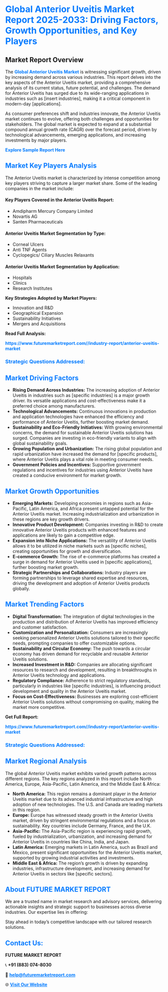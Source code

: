 <h1 style="color: #007BFF;">Global Anterior Uveitis Market Report 2025-2033: Driving Factors, Growth Opportunities, and Key Players</h1>

<section id="overview">
<h2>Market Report Overview</h2>
<p>The <a href="https://www.futuremarketreport.com//industry-report/anterior-uveitis-market" style="color: #007BFF; text-decoration: none;"><strong>Global Anterior Uveitis Market</strong></a> is witnessing significant growth, driven by increasing demand across various industries. This report delves into the key aspects of the Anterior Uveitis market, providing a comprehensive analysis of its current status, future potential, and challenges. The demand for Anterior Uveitis has surged due to its wide-ranging applications in industries such as [insert industries], making it a critical component in modern-day [applications].</p>
<p>As consumer preferences shift and industries innovate, the Anterior Uveitis market continues to evolve, offering both challenges and opportunities for stakeholders. The global market is expected to expand at a substantial compound annual growth rate (CAGR) over the forecast period, driven by technological advancements, emerging applications, and increasing investments by major players.</p>
</section>

<section id="overview">
<p><a href="https://www.futuremarketreport.com//request-sample/reportId=63151" style="color: #007BFF; text-decoration: none;"><strong>Explore Sample Report Here</strong></a></p>
</section>

<section id="key-players">
<h2 style="color: #007BFF;">Market Key Players Analysis</h2>
<p>The Anterior Uveitis market is characterized by intense competition among key players striving to capture a larger market share. Some of the leading companies in the market include:</p>
<h4>Key Players Covered in the Anterior Uveitis Report:</h4>
<ul><li>Amdipharm Mercury Company Limited</li><li>Novartis AG</li><li>Santen Pharmaceuticals</li></ul>
<h4>Anterior Uveitis Market Segmentation by Type:</h4>
<ul><li>Corneal Ulcers</li><li>Anti TNF Agents</li><li>Cyclopegics/ Ciliary Muscles Relaxants</li></ul>

<h4>Anterior Uveitis Market Segmentation by Application:</h4>
<ul><li>Hospitals</li><li>Clinics</li><li>Research Institutes</li></ul>
<p><strong>Key Strategies Adopted by Market Players:</strong></p>
<ul>
<li>Innovation and R&D</li>
<li>Geographical Expansion</li>
<li>Sustainability Initiatives</li>
<li>Mergers and Acquisitions</li>
</ul>
</section>

<section>
<p><strong>Read Full Analysis: </strong></p><a href="https://www.futuremarketreport.com//industry-report/anterior-uveitis-market" style="color: #007BFF; text-decoration: none;"><strong>https://www.futuremarketreport.com//industry-report/anterior-uveitis-market</strong></a>
<h3 style="color: #007BFF;">Strategic Questions Addressed:</h3>
</section>

<section id="driving-factors">
<h2 style="color: #007BFF;">Market Driving Factors</h2>
<ul>
<li><strong>Rising Demand Across Industries:</strong> The increasing adoption of Anterior Uveitis in industries such as [specific industries] is a major growth driver. Its versatile applications and cost-effectiveness make it a preferred choice among manufacturers.</li>
<li><strong>Technological Advancements:</strong> Continuous innovations in production and application technologies have enhanced the efficiency and performance of Anterior Uveitis, further boosting market demand.</li>
<li><strong>Sustainability and Eco-Friendly Initiatives:</strong> With growing environmental concerns, the demand for sustainable Anterior Uveitis solutions has surged. Companies are investing in eco-friendly variants to align with global sustainability goals.</li>
<li><strong>Growing Population and Urbanization:</strong> The rising global population and rapid urbanization have increased the demand for [specific products], where Anterior Uveitis plays a vital role in meeting consumer needs.</li>
<li><strong>Government Policies and Incentives:</strong> Supportive government regulations and incentives for industries using Anterior Uveitis have created a conducive environment for market growth.</li>
</ul>
</section>

<section id="growth-opportunities">
<h2 style="color: #007BFF;">Market Growth Opportunities</h2>
<ul>
<li><strong>Emerging Markets:</strong> Developing economies in regions such as Asia-Pacific, Latin America, and Africa present untapped potential for the Anterior Uveitis market. Increasing industrialization and urbanization in these regions are key growth drivers.</li>
<li><strong>Innovative Product Development:</strong> Companies investing in R&D to create innovative Anterior Uveitis products with enhanced features and applications are likely to gain a competitive edge.</li>
<li><strong>Expansion into Niche Applications:</strong> The versatility of Anterior Uveitis allows it to be utilized in niche markets such as [specific niches], creating opportunities for growth and diversification.</li>
<li><strong>E-commerce Growth:</strong> The rise of e-commerce platforms has created a surge in demand for Anterior Uveitis used in [specific applications], further boosting market growth.</li>
<li><strong>Strategic Partnerships and Collaborations:</strong> Industry players are forming partnerships to leverage shared expertise and resources, driving the development and adoption of Anterior Uveitis products globally.</li>
</ul>
</section>

<section id="trending-factors">
<h2 style="color: #007BFF;">Market Trending Factors</h2>
<ul>
<li><strong>Digital Transformation:</strong> The integration of digital technologies in the production and distribution of Anterior Uveitis has improved efficiency and customer satisfaction.</li>
<li><strong>Customization and Personalization:</strong> Consumers are increasingly seeking personalized Anterior Uveitis solutions tailored to their specific needs, prompting companies to offer customizable options.</li>
<li><strong>Sustainability and Circular Economy:</strong> The push towards a circular economy has driven demand for recyclable and reusable Anterior Uveitis solutions.</li>
<li><strong>Increased Investment in R&D:</strong> Companies are allocating significant resources to research and development, resulting in breakthroughs in Anterior Uveitis technology and applications.</li>
<li><strong>Regulatory Compliance:</strong> Adherence to strict regulatory standards, particularly in industries like [specific industries], is influencing product development and quality in the Anterior Uveitis market.</li>
<li><strong>Focus on Cost-Effectiveness:</strong> Businesses are exploring cost-efficient Anterior Uveitis solutions without compromising on quality, making the market more competitive.</li>
</ul>
</section>

<section>
<p><strong>Get Full Report: </strong></p><a href="https://www.futuremarketreport.com//industry-report/anterior-uveitis-market" style="color: #007BFF; text-decoration: none;"><strong>https://www.futuremarketreport.com//industry-report/anterior-uveitis-market</strong></a>
<h3 style="color: #007BFF;">Strategic Questions Addressed:</h3>
</section>


<section id="regional-analysis">
<h2 style="color: #007BFF;">Market Regional Analysis</h2>
<p>The global Anterior Uveitis market exhibits varied growth patterns across different regions. The key regions analyzed in this report include North America, Europe, Asia-Pacific, Latin America, and the Middle East & Africa:</p>
<ul>
<li><strong>North America:</strong> This region remains a dominant player in the Anterior Uveitis market due to its advanced industrial infrastructure and high adoption of new technologies. The U.S. and Canada are leading markets in this region.</li>
<li><strong>Europe:</strong> Europe has witnessed steady growth in the Anterior Uveitis market, driven by stringent environmental regulations and a focus on sustainability. Key countries include Germany, France, and the U.K.</li>
<li><strong>Asia-Pacific:</strong> The Asia-Pacific region is experiencing rapid growth, fueled by industrialization, urbanization, and increasing demand for Anterior Uveitis in countries like China, India, and Japan.</li>
<li><strong>Latin America:</strong> Emerging markets in Latin America, such as Brazil and Mexico, present significant opportunities for the Anterior Uveitis market, supported by growing industrial activities and investments.</li>
<li><strong>Middle East & Africa:</strong> The region’s growth is driven by expanding industries, infrastructure development, and increasing demand for Anterior Uveitis in sectors like [specific sectors].</li>
</ul>
</section>

<footer>
<h2 style="color: #007BFF;">About FUTURE MARKET REPORT</h2>
<p>We are a trusted name in market research and advisory services, delivering actionable insights and strategic support to businesses across diverse industries. Our expertise lies in offering:</p>

<p>Stay ahead in today’s competitive landscape with our tailored research solutions.</p>

<h2 style="color: #007BFF;">Contact Us:</h2>
<p><strong>FUTURE MARKET REPORT</strong></p>
<p>📞 <strong>+91 (883) 074-8030</strong></p>
<p>📧 <strong><a href="mailto:help@futuremarketreport.com" style="color: #007BFF;">help@futuremarketreport.com</a></strong></p>
<p>🌐 <strong><a href="https://www.futuremarketreport.com/" style="color: #007BFF;">Visit Our Website</a></strong></p>
</footer>